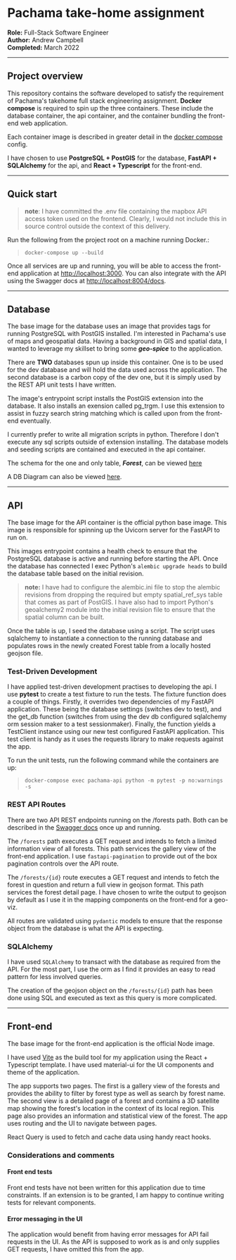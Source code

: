 # Pachama take-home assignment

**Role:** Full-Stack Software Engineer  
**Author:** Andrew Campbell  
**Completed:** March 2022  

---

## Project overview

This repository contains the software developed to satisfy the requirement of Pachama's takehome full stack engineering assignment. **Docker compose** is required to spin up the three containers. These include the database container, the api container, and the container bundling the front-end web application.

Each container image is described in greater detail in the [docker compose](/docker-compose.yml) config.

I have chosen to use **PostgreSQL + PostGIS** for the database, **FastAPI + SQLAlchemy** for the api, and **React + Typescript** for the front-end.

---

## Quick start

> **note**: I have committed the .env file containing the mapbox API access token used on the frontend. Clearly, I would not include this in source control outside the context of this delivery.

Run the following from the project root on a machine running Docker.:

> `docker-compose up --build`

Once all services are up and running, you will be able to access the front-end application at [http://localhost:3000](http://localhost:3000). You can also integrate with the API using the Swagger docs at [http://localhost:8004/docs](http://localhost:8004/docs#/).

---

## Database

The base image for the database uses an image that provides tags for running PostgreSQL with PostGIS installed. I'm interested in Pachama's use of maps and geospatial data. Having a background in GIS and spatial data, I wanted to leverage my skillset to bring some ***geo-spice*** to the application.

There are **TWO** databases spun up inside this container. One is to be used for the dev database and will hold the data used across the application. The second database is a carbon copy of the dev one, but it is simply used by the REST API unit tests I have written.

The image's entrypoint script installs the PostGIS extension into the database. It also installs an exension called pg_trgm. I use this extension to assist in fuzzy search string matching which is called upon from the front-end eventually.

I currently prefer to write all migration scripts in python. Therefore I don't execute any sql scripts outside of extension installing. The database models and seeding scripts are contained and executed in the api container.

The schema for the one and only table, ***Forest***, can be viewed [here](./project/backend/api/models/models.py)

A DB Diagram can also be viewed [here](https://dbdiagram.io/d/623d0057bed6183873f591b2).

---

## API

The base image for the API container is the official python base image. This image is responsible for spinning up the Uvicorn server for the FastAPI to run on.

This images entrypoint contains a health check to ensure that the PostgreSQL database is active and running before starting the API. Once the database has connected I exec Python's `alembic upgrade heads` to build the database table based on the initial revision.

> **note:** I have had to configure the alembic.ini file to stop the alembic revisions from dropping the required but empty spatial_ref_sys table that comes as part of PostGIS. I have also had to import Python's geoalchemy2 module into the initial revision file to ensure that the spatial column can be built.

Once the table is up, I seed the database using a script. The script uses sqlalchemy to instantiate a connection to the running database and populates rows in the newly created Forest table from a locally hosted geojson file.

### Test-Driven Development

I have applied test-driven development practises to developing the api. I use **pytest** to create a test fixture to run the tests. The fixture function does a couple of things. Firstly, it overrides two dependencies of my FastAPI application. These being the database settings (switches dev to test), and the get_db function (switches from using the dev db configured sqlalchemy orm session maker to a test sessionmaker). Finally, the function yields a TestClient instance using our new test configured FastAPI application. This test client is handy as it uses the requests library to make requests against the app.

To run the unit tests, run the following command while the containers are up:
> `docker-compose exec pachama-api python -m pytest -p no:warnings -s`

### REST API Routes

There are two API REST endpoints running on the /forests path. Both can be described in the [Swagger docs](http://localhost:8004/docs#/) once up and running.

The `/forests` path executes a GET request and intends to fetch a limited information view of all forests. This path services the gallery view of the front-end application. I use `fastapi-pagination` to provide out of the box pagination controls over the API route.

The `/forests/{id}` route executes a GET request and intends to fetch the forest in question and return a full view in geojson format. This path services the forest detail page. I have chosen to write the output to geojson by default as I use it in the mapping components on the front-end for a geo-viz.

All routes are validated using `pydantic` models to ensure that the response object from the database is what the API is expecting.

### SQLAlchemy

I have used `SQLAlchemy` to transact with the database as required from the API. For the most part, I use the orm as I find it provides an easy to read pattern for less involved queries.

The creation of the geojson object on the `/forests/{id}` path has been done using SQL and executed as text as this query is more complicated.

---

## Front-end

The base image for the front-end application is the official Node image.

I have used [Vite](https://vitejs.dev/) as the build tool for my application using the React + Typescript template. I have used material-ui for the UI components and theme of the application.

The app supports two pages. The first is a gallery view of the forests and provides the ability to filter by forest type as well as search by forest name. The second view is a detailed page of a forest and contains a 3D satellite map showing the forest's location in the context of its local region. This page also provides an information and statistical view of the forest. The app uses routing and the UI to navigate between pages.

React Query is used to fetch and cache data using handy react hooks.

### Considerations and comments

#### Front end tests

Front end tests have not been written for this application due to time constraints. If an extension is to be granted, I am happy to continue writing tests for relevant components.

#### Error messaging in the UI

The application would benefit from having error messages for API fail requests in the UI. As the API is supposed to work as is and only supplies GET requests, I have omitted this from the app.